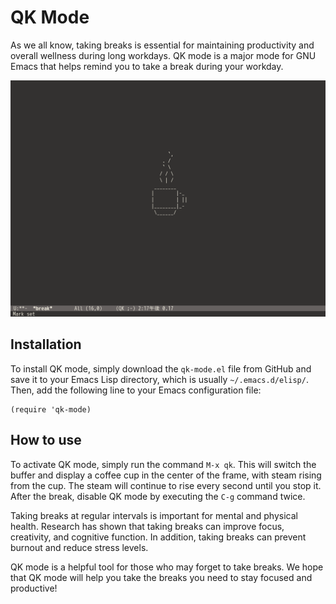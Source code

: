 # QK Mode

As we all know, taking breaks is essential for maintaining productivity and overall wellness during long workdays. QK mode is a major mode for GNU Emacs that helps remind you to take a break during your workday.

![Screenshot](screenshot.png)

## Installation

To install QK mode, simply download the `qk-mode.el` file from GitHub and save it to your Emacs Lisp directory, which is usually `~/.emacs.d/elisp/`. Then, add the following line to your Emacs configuration file:

```
(require 'qk-mode)
```

## How to use

To activate QK mode, simply run the command `M-x qk`. This will switch the buffer and display a coffee cup in the center of the frame, with steam rising from the cup. The steam will continue to rise every second until you stop it. After the break, disable QK mode by executing the `C-g` command twice.

Taking breaks at regular intervals is important for mental and physical health. Research has shown that taking breaks can improve focus, creativity, and cognitive function. In addition, taking breaks can prevent burnout and reduce stress levels.

QK mode is a helpful tool for those who may forget to take breaks. We hope that QK mode will help you take the breaks you need to stay focused and productive!

